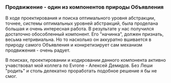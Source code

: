 ### Продвижение - один из компонентов природы Объявления

В ходе проектирования и поиска оптимального уровня абстракции, точнее, системы оптимальных уровней абстракций, была проделана большая и очень интересная работа. В результате у нас получился достаточно обособленный компонент. Его "начинка", должен признать, весьма нетривиальна. Но то насколько он аккуратно вшивается в природу самого Объявления и конкретизирует сам механизм продвижения - очень радует.

В поисках, проектировании и кодировании данного компонента активно учавствовал мой коллега по Evrone - Алексей Демидов. Без Леши "родить" и столь делекатно проработать подобное решение я бы не смог.
